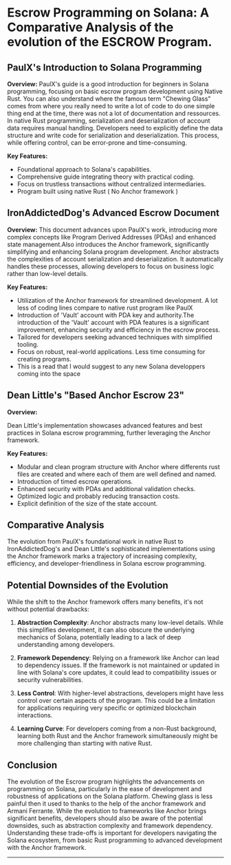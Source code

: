 # Escrow Programming on Solana: A Comparative Analysis of the evolution of the ESCROW Program.


## PaulX's Introduction to Solana Programming
**Overview:** 
PaulX's guide is a good introduction for beginners in Solana programming, focusing on basic escrow program development using Native Rust.
You can also understand where the famous term "Chewing Glass" comes from where you really need to write a lot of code to do one simple thing end at the time, there was not a lot of documentation and ressources.
In native Rust programming, serialization and deserialization of account data requires manual handling. Developers need to explicitly define the data structure and write code for serialization and deserialization. This process, while offering control, can be error-prone and time-consuming.

**Key Features:**
- Foundational approach to Solana's capabilities.
- Comprehensive guide integrating theory with practical coding.
- Focus on trustless transactions without centralized intermediaries.
- Program built using native Rust ( No Anchor framework )



## IronAddictedDog's Advanced Escrow Document
**Overview:** This document advances upon PaulX's work, introducing more complex concepts like Program Derived Addresses (PDAs) and enhanced state management.Also introduces the Anchor framework, significantly simplifying and enhancing Solana program development.
Anchor abstracts the complexities of account serialization and deserialization. It automatically handles these processes, allowing developers to focus on business logic rather than low-level details. 

**Key Features:**
- Utilization of the Anchor framework for streamlined development. A lot less of coding lines compare to native rust program like PaulX
- Introduction of 'Vault' account with PDA key and authority.The introduction of the 'Vault' account with PDA features is a significant improvement, enhancing security and efficiency in the escrow process.
- Tailored for developers seeking advanced techniques with simplified tooling.
- Focus on robust, real-world applications. Less time consuming for creating programs.
- This is a read that I would suggest to any new Solana developpers coming into the space

## Dean Little's "Based Anchor Escrow 23"
**Overview:** 

Dean Little's implementation showcases advanced features and best practices in Solana escrow programming, further leveraging the Anchor framework.

**Key Features:**
- Modular and clean program structure with Anchor where differents rust files are created and where each of them are well defined and named.
- Introduction of timed escrow operations.
- Enhanced security with PDAs and additional validation checks.
- Optimized logic and probably reducing transaction costs.
- Explicit definition of the size of the state account.

## Comparative Analysis
The evolution from PaulX's foundational work in native Rust to IronAddictedDog's and Dean Little's sophisticated implementations 
using the Anchor framework marks a trajectory of increasing complexity, efficiency, and developer-friendliness in Solana escrow programming.

## Potential Downsides of the Evolution
While the shift to the Anchor framework offers many benefits, it's not without potential drawbacks:

1. **Abstraction Complexity**: Anchor abstracts many low-level details. While this simplifies development, it can also obscure the underlying mechanics of Solana, potentially leading to a lack of deep understanding among developers.
   
2. **Framework Dependency**: Relying on a framework like Anchor can lead to dependency issues. If the framework is not maintained or updated in line with Solana's core updates, it could lead to compatibility issues or security vulnerabilities.

3. **Less Control**: With higher-level abstractions, developers might have less control over certain aspects of the program. This could be a limitation for applications requiring very specific or optimized blockchain interactions.

4. **Learning Curve**: For developers coming from a non-Rust background, learning both Rust and the Anchor framework simultaneously might be more challenging than starting with native Rust.

## Conclusion
The evolution of the Escrow program highlights the  advancements on programming on Solana, particularly in the ease of development and robustness of applications on the Solana platform. Chewing glass is less painful then it used to thanks to the help of the anchor framework and Armani Ferrante. While the evolution to frameworks like Anchor brings significant benefits, developers should also be aware of the potential downsides, such as abstraction complexity and framework dependency. Understanding these trade-offs is important for developers navigating the Solana ecosystem, from basic Rust programming to advanced development with the Anchor framework.



---

